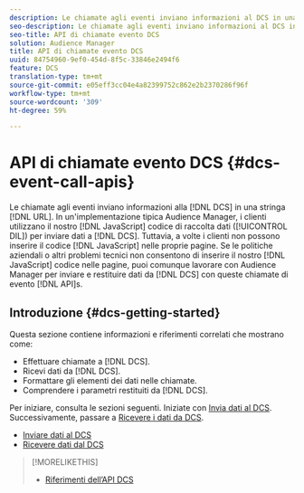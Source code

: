 ```yaml
---
description: Le chiamate agli eventi inviano informazioni al DCS in una stringa URL. In una tipica distribuzione di Audience Manager, i clienti utilizzano il nostro codice di raccolta dati JavaScript (DIL) per inviare dati al DCS. Tuttavia, a volte i clienti non possono inserire il nostro codice JavaScript nelle loro pagine. Se le politiche aziendali o altri problemi tecnici non consentono di inserire il codice JavaScript nelle pagine, puoi comunque lavorare con Audience Manager per inviare e restituire i dati da DCS con queste API per le chiamate agli eventi.
seo-description: Le chiamate agli eventi inviano informazioni al DCS in una stringa URL. In una tipica distribuzione di Audience Manager, i clienti utilizzano il nostro codice di raccolta dati JavaScript (DIL) per inviare dati al DCS. Tuttavia, a volte i clienti non possono inserire il nostro codice JavaScript nelle loro pagine. Se le politiche aziendali o altri problemi tecnici non consentono di inserire il codice JavaScript nelle pagine, puoi comunque lavorare con Audience Manager per inviare e restituire i dati da DCS con queste API per le chiamate agli eventi.
seo-title: API di chiamate evento DCS
solution: Audience Manager
title: API di chiamate evento DCS
uuid: 84754960-9ef0-454d-8f5c-33846e2494f6
feature: DCS
translation-type: tm+mt
source-git-commit: e05eff3cc04e4a82399752c862e2b2370286f96f
workflow-type: tm+mt
source-wordcount: '309'
ht-degree: 59%

---
```



# API di chiamate evento DCS {#dcs-event-call-apis}

Le chiamate agli eventi inviano informazioni alla [!DNL DCS] in una stringa [!DNL URL]. In un&#39;implementazione tipica  Audience Manager, i clienti utilizzano il nostro [!DNL JavaScript] codice di raccolta dati ([!UICONTROL DIL]) per inviare dati a [!DNL DCS]. Tuttavia, a volte i clienti non possono inserire il codice [!DNL JavaScript] nelle proprie pagine. Se le politiche aziendali o altri problemi tecnici non consentono di inserire il nostro [!DNL JavaScript] codice nelle pagine, puoi comunque lavorare con  Audience Manager per inviare e restituire dati da [!DNL DCS] con queste chiamate di evento [!DNL API]s.

## Introduzione {#dcs-getting-started}

Questa sezione contiene informazioni e riferimenti correlati che mostrano come:

* Effettuare chiamate a [!DNL DCS].
* Ricevi dati da [!DNL DCS].
* Formattare gli elementi dei dati nelle chiamate.
* Comprendere i parametri restituiti da [!DNL DCS].

Per iniziare, consulta le sezioni seguenti. Iniziate con [Invia dati al DCS](../../../api/dcs-intro/dcs-event-calls/dcs-url-send.md). Successivamente, passare a [Ricevere i dati da DCS](../../../api/dcs-intro/dcs-event-calls/dcs-url-receive.md).

* [Inviare dati al DCS](dcs-url-send.md)
* [Ricevere dati dal DCS](dcs-url-receive.md)

>[!MORELIKETHIS]
>
>* [Riferimenti dell’API DCS ](../../../api/dcs-intro/dcs-api-reference/dcs-api-methods.md)

